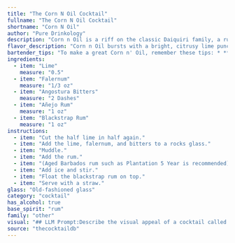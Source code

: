```yaml
---
title: "The Corn N Oil Cocktail"
fullname: "The Corn N Oil Cocktail"
shortname: "Corn N Oil"
author: "Pure Drinkology"
description: "Corn n Oil is a riff on the classic Daiquiri family, a rum-based cocktail with citrus and sweetener. The use of Falernum, a Caribbean-inspired liqueur, and Blackstrap Rum, known for its molasses-driven intensity, adds a unique twist to the traditional profile. "
flavor_description: "Corn n Oil bursts with a bright, citrusy lime punch, balanced by the subtle spice and sweetness of the Falernum. A whisper of bitters adds complexity, while the Añejo Rum contributes warm caramel notes and the Blackstrap Rum brings a deep, molasses-like richness. The result is a complex and layered cocktail that is both refreshing and satisfying. "
bartender_tips: "To make a great Corn n' Oil, remember these tips: * **Start with good quality ingredients:** Use fresh lime juice and high-quality rums.* **Measure carefully:** This cocktail is balanced, so precise measurements are key. * **Shake well with ice:** This chills the drink and dilutes it properly. * **Strain into a chilled coupe glass:** This keeps the drink cool and enhances the aroma. * **Garnish with a lime wheel:** It adds a touch of freshness and elegance. "
ingredients:
  - item: "Lime"
    measure: "0.5"
  - item: "Falernum"
    measure: "1/3 oz"
  - item: "Angostura Bitters"
    measure: "2 Dashes"
  - item: "Añejo Rum"
    measure: "1 oz"
  - item: "Blackstrap Rum"
    measure: "1 oz"
instructions:
  - item: "Cut the half lime in half again."
  - item: "Add the lime, falernum, and bitters to a rocks glass."
  - item: "Muddle."
  - item: "Add the rum."
  - item: "(Aged Barbados rum such as Plantation 5 Year is recommended)."
  - item: "Add ice and stir."
  - item: "Float the blackstrap rum on top."
  - item: "Serve with a straw."
glass: "Old-fashioned glass"
category: "cocktail"
has_alcohol: true
base_spirit: "rum"
family: "other"
visual: "## LLM Prompt:Describe the visual appeal of a cocktail called Corn n Oil made with the following ingredients:* **Lime:** Freshly squeezed lime juice, adding a vibrant, almost translucent green hue.* **Falernum:** A sweet, aromatic liqueur, contributing a light golden color.* **Angostura Bitters:** A dash for complexity, adding a hint of deep brown.* **Añejo Rum:** Rich and aged, lending a deep amber color with golden highlights.* **Blackstrap Rum:** Dark and molasses-like, adding a hint of deep brown and perhaps a slight oily sheen.**Consider the following:*** **Color:** How do the different colors of the ingredients blend? Is it a single unified color, or does it have layers or depth?* **Texture:** Is the cocktail clear, cloudy, or oily? Are there any visible sediments or layers?* **Glassware:**  Would this be served in a coupe, rocks glass, or something else? How does the glassware affect the overall visual impression?* **Garnish:** Would there be a garnish? If so, what kind and how does it contribute to the visual appeal?**Example:** The 'Corn n Oil' is a captivating cocktail that showcases a deep amber hue, reminiscent of sun-soaked cornfields. The Añejo Rum provides the base color, with the Blackstrap Rum adding a subtle layer of darker depth. Hints of golden Falernum peek through, while a dash of Angostura Bitters creates an alluring, almost oily sheen. The cocktail is served in a chilled coupe glass, with a thin lime peel twist adding a vibrant green accent to the otherwise warm palette. "
source: "thecocktaildb"
---
```



